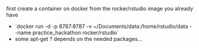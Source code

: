 first create a container on docker from the rocker/rstudio image you already have
<ul>
<li> `docker run -d -p 8787:8787 -v ~/Documents/data:/home/rstudio/data --name practice_hackathon rocker/rstudio`
<li> some apt-get ? depends on the needed packages...
</ul>
